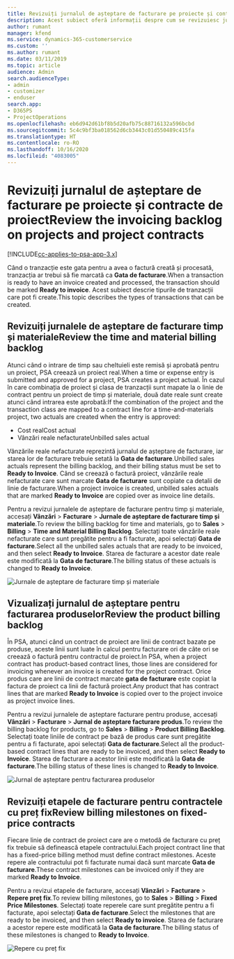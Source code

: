 ```yaml
---
title: Revizuiți jurnalul de așteptare de facturare pe proiecte și contracte de proiect
description: Acest subiect oferă informații despre cum se revizuiesc jurnalele de așteptare de timp, cheltuieli și produs și cum se marchează ca fiind pregătite pentru facturare.
author: rumant
manager: kfend
ms.service: dynamics-365-customerservice
ms.custom: ''
ms.author: rumant
ms.date: 03/11/2019
ms.topic: article
audience: Admin
search.audienceType:
- admin
- customizer
- enduser
search.app:
- D365PS
- ProjectOperations
ms.openlocfilehash: eb6d942d61bf8b5d20afb75c88716132a596bcbd
ms.sourcegitcommit: 5c4c9bf3ba018562d6cb3443c01d550489c415fa
ms.translationtype: HT
ms.contentlocale: ro-RO
ms.lasthandoff: 10/16/2020
ms.locfileid: "4083005"
---
```

# <a name="review-the-invoicing-backlog-on-projects-and-project-contracts"></a><span data-ttu-id="f12d8-103">Revizuiți jurnalul de așteptare de facturare pe proiecte și contracte de proiect</span><span class="sxs-lookup"><span data-stu-id="f12d8-103">Review the invoicing backlog on projects and project contracts</span></span>

[!INCLUDE[cc-applies-to-psa-app-3.x](../includes/cc-applies-to-psa-app-3x.md)]

<span data-ttu-id="f12d8-104">Când o tranzacție este gata pentru a avea o factură creată și procesată, tranzacția ar trebui să fie marcată ca **Gata de facturare**.</span><span class="sxs-lookup"><span data-stu-id="f12d8-104">When a transaction is ready to have an invoice created and processed, the transaction should be marked **Ready to invoice**.</span></span> <span data-ttu-id="f12d8-105">Acest subiect descrie tipurile de tranzacții care pot fi create.</span><span class="sxs-lookup"><span data-stu-id="f12d8-105">This topic describes the types of transactions that can be created.</span></span>

## <a name="review-the-time-and-material-billing-backlog"></a><span data-ttu-id="f12d8-106">Revizuiți jurnalele de așteptare de facturare timp și materiale</span><span class="sxs-lookup"><span data-stu-id="f12d8-106">Review the time and material billing backlog</span></span>

<span data-ttu-id="f12d8-107">Atunci când o intrare de timp sau cheltuieli este remisă și aprobată pentru un proiect, PSA creează un proiect real.</span><span class="sxs-lookup"><span data-stu-id="f12d8-107">When a time or expense entry is submitted and approved for a project, PSA creates a project actual.</span></span> <span data-ttu-id="f12d8-108">În cazul în care combinația de proiect și clasa de tranzacții sunt mapate la o linie de contract pentru un proiect de timp și materiale, două date reale sunt create atunci când intrarea este aprobată:</span><span class="sxs-lookup"><span data-stu-id="f12d8-108">If the combination of the project and the transaction class are mapped to a contract line for a time-and-materials project, two actuals are created when the entry is approved:</span></span>

- <span data-ttu-id="f12d8-109">Cost real</span><span class="sxs-lookup"><span data-stu-id="f12d8-109">Cost actual</span></span> 
- <span data-ttu-id="f12d8-110">Vânzări reale nefacturate</span><span class="sxs-lookup"><span data-stu-id="f12d8-110">Unbilled sales actual</span></span>

<span data-ttu-id="f12d8-111">Vânzările reale nefacturate reprezintă jurnalul de așteptare de facturare, iar starea lor de facturare trebuie setată la **Gata de facturare**.</span><span class="sxs-lookup"><span data-stu-id="f12d8-111">Unbilled sales actuals represent the billing backlog, and their billing status must be set to **Ready to Invoice**.</span></span> <span data-ttu-id="f12d8-112">Când se creează o factură proiect, vânzările reale nefacturate care sunt marcate **Gata de facturare** sunt copiate ca detalii de linie de facturare.</span><span class="sxs-lookup"><span data-stu-id="f12d8-112">When a project invoice is created, unbilled sales actuals that are marked **Ready to Invoice** are copied over as invoice line details.</span></span>

<span data-ttu-id="f12d8-113">Pentru a revizui jurnalele de așteptare de facturare pentru timp și materiale, accesați **Vânzări** \> **Facturare** \> **Jurnale de așteptare de facturare timp și materiale**.</span><span class="sxs-lookup"><span data-stu-id="f12d8-113">To review the billing backlog for time and materials, go to **Sales** \> **Billing** \> **Time and Material Billing Backlog**.</span></span> <span data-ttu-id="f12d8-114">Selectați toate vânzările reale nefacturate care sunt pregătite pentru a fi facturate, apoi selectați **Gata de facturare**.</span><span class="sxs-lookup"><span data-stu-id="f12d8-114">Select all the unbilled sales actuals that are ready to be invoiced, and then select **Ready to Invoice**.</span></span> <span data-ttu-id="f12d8-115">Starea de facturare a acestor date reale este modificată la **Gata de facturare**.</span><span class="sxs-lookup"><span data-stu-id="f12d8-115">The billing status of these actuals is changed to **Ready to Invoice**.</span></span>

![Jurnale de așteptare de facturare timp și materiale](media/TMBacklog.png)

## <a name="review-the-product-billing-backlog"></a><span data-ttu-id="f12d8-117">Vizualizați jurnalul de așteptare pentru facturarea produselor</span><span class="sxs-lookup"><span data-stu-id="f12d8-117">Review the product billing backlog</span></span>

<span data-ttu-id="f12d8-118">În PSA, atunci când un contract de proiect are linii de contract bazate pe produse, aceste linii sunt luate în calcul pentru facturare ori de câte ori se creează o factură pentru contractul de proiect.</span><span class="sxs-lookup"><span data-stu-id="f12d8-118">In PSA, when a project contract has product-based contract lines, those lines are considered for invoicing whenever an invoice is created for the project contract.</span></span> <span data-ttu-id="f12d8-119">Orice produs care are linii de contract marcate **gata de facturare** este copiat la factura de proiect ca linii de factură proiect.</span><span class="sxs-lookup"><span data-stu-id="f12d8-119">Any product that has contract lines that are marked **Ready to Invoice** is copied over to the project invoice as project invoice lines.</span></span>

<span data-ttu-id="f12d8-120">Pentru a revizui jurnalele de așteptare facturare pentru produse, accesați **Vânzări** \> **Facturare** \> **Jurnal de așteptare facturare produs**.</span><span class="sxs-lookup"><span data-stu-id="f12d8-120">To review the billing backlog for products, go to **Sales** \> **Billing** \> **Product Billing Backlog**.</span></span> <span data-ttu-id="f12d8-121">Selectați toate liniile de contract pe bază de produs care sunt pregătite pentru a fi facturate, apoi selectați **Gata de facturare**.</span><span class="sxs-lookup"><span data-stu-id="f12d8-121">Select all the product-based contract lines that are ready to be invoiced, and then select **Ready to Invoice**.</span></span> <span data-ttu-id="f12d8-122">Starea de facturare a acestor linii este modificată la **Gata de facturare**.</span><span class="sxs-lookup"><span data-stu-id="f12d8-122">The billing status of these lines is changed to **Ready to Invoice**.</span></span>

![Jurnal de așteptare pentru facturarea produselor](media/ProductBacklog.png)

## <a name="review-billing-milestones-on-fixed-price-contracts"></a><span data-ttu-id="f12d8-124">Revizuiți etapele de facturare pentru contractele cu preț fix</span><span class="sxs-lookup"><span data-stu-id="f12d8-124">Review billing milestones on fixed-price contracts</span></span>

<span data-ttu-id="f12d8-125">Fiecare linie de contract de proiect care are o metodă de facturare cu preț fix trebuie să definească etapele contractului.</span><span class="sxs-lookup"><span data-stu-id="f12d8-125">Each project contract line that has a fixed-price billing method must define contract milestones.</span></span> <span data-ttu-id="f12d8-126">Aceste repere ale contractului pot fi facturate numai dacă sunt marcate **Gata de facturare**.</span><span class="sxs-lookup"><span data-stu-id="f12d8-126">These contract milestones can be invoiced only if they are marked **Ready to Invoice**.</span></span> 

<span data-ttu-id="f12d8-127">Pentru a revizui etapele de facturare, accesați **Vânzări** \> **Facturare** \> **Repere preț fix**.</span><span class="sxs-lookup"><span data-stu-id="f12d8-127">To review billing milestones, go to **Sales** \> **Billing** \> **Fixed Price Milestones**.</span></span> <span data-ttu-id="f12d8-128">Selectați toate reperele care sunt pregătite pentru a fi facturate, apoi selectați **Gata de facturare**.</span><span class="sxs-lookup"><span data-stu-id="f12d8-128">Select the milestones that are ready to be invoiced, and then select **Ready to invoice**.</span></span> <span data-ttu-id="f12d8-129">Starea de facturare a acestor repere este modificată la **Gata de facturare**.</span><span class="sxs-lookup"><span data-stu-id="f12d8-129">The billing status of these milestones is changed to **Ready to Invoice**.</span></span>

![Repere cu preț fix](media/FPBacklog.png)
